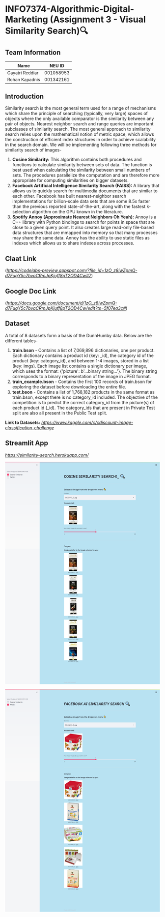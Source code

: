 # INFO7374-Algorithmic-Digital-Marketing (Assignment 3 - Visual Similarity Search):mag:

## Team Information
| Name        | NEU ID           | 
| ------------- |:-------------:| 
| Gayatri Reddiar      | 001058953 | 
| Rohan Kapadnis | 001342161      |   

## Introduction
Similarity search is the most general term used for a range of mechanisms which share the principle of searching (typically, very large) spaces of objects where the only available comparator is the similarity between any pair of objects. Nearest neighbor search and range queries are important subclasses of similarity search. The most general approach to similarity search relies upon the mathematical notion of metric space, which allows the construction of efficient index structures in order to achieve scalability in the search domain.
We will be implementing following three methods for similarity search of images-
1. **Cosine Similarity:** This algorithm contains both procedures and functions to calculate similarity between sets of data. The function is best used when calculating the similarity between small numbers of sets. The procedures parallelize the computation and are therefore more appropriate for computing similarities on bigger datasets. 
2. **Facebook Artificial Intelligence Similarity Search (FAISS):** A library that allows us to quickly search for multimedia documents that are similar to each other. Facebook has built nearest-neighbor search implementations for billion-scale data sets that are some 8.5x faster than the previous reported state-of-the-art, along with the fastest k-selection algorithm on the GPU known in the literature. 
3. **Spotify Annoy (Approximate Nearest Neighbors Oh Yeah):** Annoy is a C++ library with Python bindings to search for points in space that are close to a given query point. It also creates large read-only file-based data structures that are mmapped into memory so that many processes may share the same data. Annoy has the ability to use static files as indexes which allows us to share indexes across processes.

## Claat Link
(*https://codelabs-preview.appspot.com/?file_id=1zO_z8iwZpmQ-d7FugY5c7bvaCRmJpKjuff8pT2OD4Cw#7*)

## Google Doc Link
(*https://docs.google.com/document/d/1zO_z8iwZpmQ-d7FugY5c7bvaCRmJpKjuff8pT2OD4Cw/edit?ts=5f07ea3c#*)

## Dataset
A total of 8 datasets form a basis of the DunnHumby data. Below are the different tables-
1. **train.bson** - Contains a list of 7,069,896 dictionaries, one per product. Each dictionary contains a product id (key: _id), the category id of the product (key: category_id), and between 1-4 images, stored in a list (key: imgs). Each image list contains a single dictionary per image, which uses the format: {'picture': b'...binary string...'}. The binary string corresponds to a binary representation of the image in JPEG format.
2. **train_example.bson** - Contains the first 100 records of train.bson for exploring the dataset before downloading the entire file.
3. **test.bson** - Contains a list of 1,768,182 products in the same format as train.bson, except there is no category_id included. The objective of the competition is to predict the correct category_id from the picture(s) of each product id (_id). The category_ids that are present in Private Test split are also all present in the Public Test split.

**Link to Datasets:** *https://www.kaggle.com/c/cdiscount-image-classification-challenge*

## Streamlit App
*https://similarity-search.herokuapp.com/*

![alt text](https://github.com/GayatriReddiar/INFO7374-Algorithmic-Digital-Marketing/blob/master/Assignment3/StreamlitApp2.png) 

![alt text](https://github.com/GayatriReddiar/INFO7374-Algorithmic-Digital-Marketing/blob/master/Assignment3/StreamlitApp1.png) 


